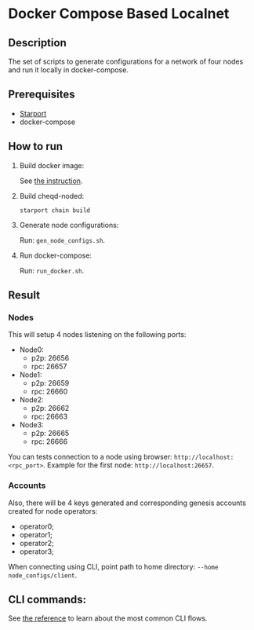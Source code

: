 # Docker Compose Based Localnet

## Description

The set of scripts to generate configurations for a network of four nodes and run it locally in docker-compose.

## Prerequisites

- [Starport](https://docs.starport.network/intro/install.html) 
- docker-compose

## How to run

1.  Build docker image:

    See [the instruction](../docker/README.md).

2. Build cheqd-noded:

    ```
    starport chain build
    ```

3. Generate node configurations:

    Run: `gen_node_configs.sh`.

4. Run docker-compose:

    Run: `run_docker.sh`.

## Result

### Nodes

This will setup 4 nodes listening on the following ports:

- Node0:
    - p2p: 26656
    - rpc: 26657
- Node1:
    - p2p: 26659
    - rpc: 26660
- Node2:
    - p2p: 26662
    - rpc: 26663
- Node3:
    - p2p: 26665
    - rpc: 26666

You can tests connection to a node using browser: `http://localhost:<rpc_port>`. Example for the first node: `http://localhost:26657`.

### Accounts

Also, there will be 4 keys generated and corresponding genesis accounts created for node operators:

- operator0;
- operator1;
- operator2;
- operator3;

When connecting using CLI, point path to home directory: `--home node_configs/client`. 

## CLI commands:

See [the reference](../../docs/cosmos-cli.md) to learn about the most common CLI flows.
